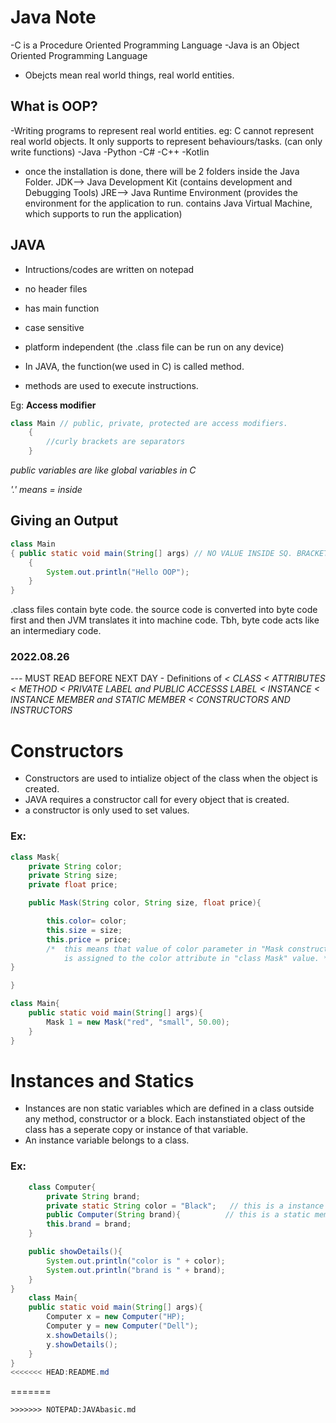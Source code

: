# Java Note
-C is a Procedure Oriented Programming Language
-Java is an Object Oriented Programming Language

- Obejcts mean real world things, real world entities.

## What is OOP?
-Writing programs to represent real world entities.
eg: C cannot represent real world objects. It only supports to represent behaviours/tasks. (can only write functions)
        -Java
        -Python
        -C#
        -C++
        -Kotlin

- once the installation is done, there will be 2 folders inside the Java Folder.
        JDK--> Java Development Kit (contains development and Debugging Tools)
        JRE--> Java Runtime Environment (provides the environment for the application to run. contains Java Virtual Machine, which supports to run the application)

## JAVA
- Intructions/codes are written on notepad
- no header files
- has main function
- case sensitive
- platform independent (the .class file can be run on any device)

- In JAVA, the function(we used in C) is called method.
- methods are used to execute instructions.

Eg: **Access modifier**
```java
class Main // public, private, protected are access modifiers. 
    {
        //curly brackets are separators
    }
```
*public variables are like global variables in C*
  
*'.' means = inside*



## Giving an Output

```java
class Main
{ public static void main(String[] args) // NO VALUE INSIDE SQ. BRACKETS MEANS UNLIMITED SIZE**
    {
        System.out.println("Hello OOP");
    }
}
```

.class files contain byte code. the source code is converted into byte code first and then JVM translates it into machine code. 
Tbh, byte code acts like an intermediary code.

### 2022.08.26

--- MUST READ BEFORE NEXT DAY - Definitions of      *< CLASS
                                                    < ATTRIBUTES
                                                    < METHOD
                                                    < PRIVATE LABEL and PUBLIC ACCESSS LABEL
                                                    < INSTANCE
                                                    < INSTANCE MEMBER and STATIC MEMBER
                                                    < CONSTRUCTORS AND INSTRUCTORS*
$$
$$


# Constructors
- Constructors are used to intialize object of the class when the object is created.
- JAVA requires a constructor call for every object that is created.
- a constructor is only used to set values.
### Ex:
```java
class Mask{
	private String color;
	private String size;
	private float price;

	public Mask(String color, String size, float price){

		this.color= color; 
		this.size = size;
		this.price = price;
        /* 	this means that value of color parameter in "Mask constructor"
			is assigned to the color attribute in "class Mask" value. */
}

}

class Main{
	public static void main(String[] args){
        Mask 1 = new Mask("red", "small", 50.00);
	}
}
```

# Instances and Statics

- Instances are non static variables which are defined in a class outside any method, constructor or a block. Each instanstiated object of the class has a seperate copy or instance of that variable.
- An instance variable belongs to a class.

###  Ex:
```java
    class Computer{
        private String brand;                    
        private static String color = "Black";   // this is a instance member. All objects created in this class can have a copy of this instance.
        public Computer(String brand){          // this is a static member, which means all the objects created under this class shares this same attribute.
        this.brand = brand;
    }

    public showDetails(){
        System.out.println("color is " + color);
        System.out.println("brand is " + brand);
    }
}
    class Main{
    public static void main(String[] args){
        Computer x = new Computer("HP);
        Computer y = new Computer("Dell");
        x.showDetails();
        y.showDetails();
    }
}
<<<<<<< HEAD:README.md
```
=======
``` 
>>>>>>> NOTEPAD:JAVAbasic.md

